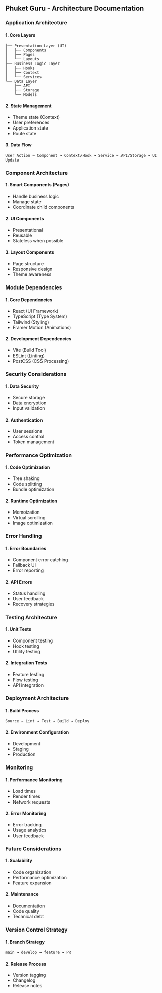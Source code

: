 ## Phuket Guru - Architecture Documentation

### Application Architecture

#### 1. Core Layers
```
├── Presentation Layer (UI)
│   ├── Components
│   ├── Pages
│   └── Layouts
├── Business Logic Layer
│   ├── Hooks
│   ├── Context
│   └── Services
└── Data Layer
    ├── API
    ├── Storage
    └── Models
```

#### 2. State Management
- Theme state (Context)
- User preferences
- Application state
- Route state

#### 3. Data Flow
```
User Action → Component → Context/Hook → Service → API/Storage → UI Update
```

### Component Architecture

#### 1. Smart Components (Pages)
- Handle business logic
- Manage state
- Coordinate child components

#### 2. UI Components
- Presentational
- Reusable
- Stateless when possible

#### 3. Layout Components
- Page structure
- Responsive design
- Theme awareness

### Module Dependencies

#### 1. Core Dependencies
- React (UI Framework)
- TypeScript (Type System)
- Tailwind (Styling)
- Framer Motion (Animations)

#### 2. Development Dependencies
- Vite (Build Tool)
- ESLint (Linting)
- PostCSS (CSS Processing)

### Security Considerations

#### 1. Data Security
- Secure storage
- Data encryption
- Input validation

#### 2. Authentication
- User sessions
- Access control
- Token management

### Performance Optimization

#### 1. Code Optimization
- Tree shaking
- Code splitting
- Bundle optimization

#### 2. Runtime Optimization
- Memoization
- Virtual scrolling
- Image optimization

### Error Handling

#### 1. Error Boundaries
- Component error catching
- Fallback UI
- Error reporting

#### 2. API Errors
- Status handling
- User feedback
- Recovery strategies

### Testing Architecture

#### 1. Unit Tests
- Component testing
- Hook testing
- Utility testing

#### 2. Integration Tests
- Feature testing
- Flow testing
- API integration

### Deployment Architecture

#### 1. Build Process
```
Source → Lint → Test → Build → Deploy
```

#### 2. Environment Configuration
- Development
- Staging
- Production

### Monitoring

#### 1. Performance Monitoring
- Load times
- Render times
- Network requests

#### 2. Error Monitoring
- Error tracking
- Usage analytics
- User feedback

### Future Considerations

#### 1. Scalability
- Code organization
- Performance optimization
- Feature expansion

#### 2. Maintenance
- Documentation
- Code quality
- Technical debt

### Version Control Strategy

#### 1. Branch Strategy
```
main → develop → feature → PR
```

#### 2. Release Process
- Version tagging
- Changelog
- Release notes